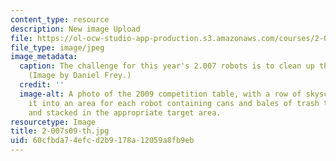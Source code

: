 ```yaml
---
content_type: resource
description: New image Upload
file: https://ol-ocw-studio-app-production.s3.amazonaws.com/courses/2-007-design-and-manufacturing-i-spring-2009/60cfbda74efcd2b9178a12059a8fb9eb_2-007s09-th.jpg
file_type: image/jpeg
image_metadata:
  caption: The challenge for this year's 2.007 robots is to clean up the environment.
    (Image by Daniel Frey.)
  credit: ''
  image-alt: A photo of the 2009 competition table, with a row of skyscrapers dividing
    it into an area for each robot containing cans and bales of trash to be crushed
    and stacked in the appropriate target area.
resourcetype: Image
title: 2-007s09-th.jpg
uid: 60cfbda7-4efc-d2b9-178a-12059a8fb9eb
---
```

